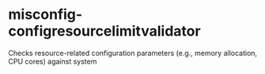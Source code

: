# misconfig-configresourcelimitvalidator
Checks resource-related configuration parameters (e.g., memory allocation, CPU cores) against system
